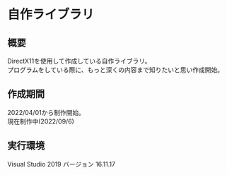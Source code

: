 # 自作ライブラリ

## 概要
DirectX11を使用して作成している自作ライブラリ。  
プログラムをしている際に、もっと深くの内容まで知りたいと思い作成開始。

## 作成期間
2022/04/01から制作開始。  
現在制作中(2022/09/6)

## 実行環境
Visual Studio 2019 バージョン 16.11.17
